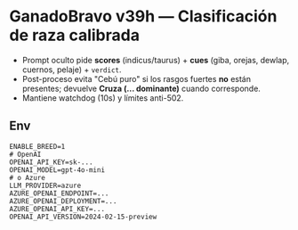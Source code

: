 # GanadoBravo v39h — Clasificación de raza calibrada

- Prompt oculto pide **scores** (indicus/taurus) + **cues** (giba, orejas, dewlap, cuernos, pelaje) + `verdict`.
- Post-proceso evita "Cebú puro" si los rasgos fuertes **no** están presentes; devuelve **Cruza (… dominante)** cuando corresponde.
- Mantiene watchdog (10s) y límites anti-502.

## Env
```
ENABLE_BREED=1
# OpenAI
OPENAI_API_KEY=sk-...
OPENAI_MODEL=gpt-4o-mini
# o Azure
LLM_PROVIDER=azure
AZURE_OPENAI_ENDPOINT=...
AZURE_OPENAI_DEPLOYMENT=...
AZURE_OPENAI_API_KEY=...
OPENAI_API_VERSION=2024-02-15-preview
```
